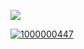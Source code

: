 ![](https://komarev.com/ghpvc/?username=virawrist&color=lightgrey&label=⠀+─)





[![1000000447](https://github.com/user-attachments/assets/5ca36d48-0762-49ad-8418-8daf6e9fb71a)](https://rentry.co/uictim)

